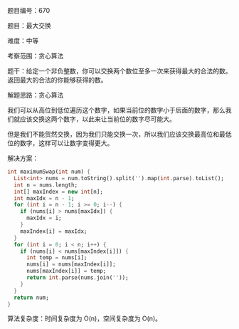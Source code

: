 题目编号：670

题目：最大交换

难度：中等

考察范围：贪心算法

题干：给定一个非负整数，你可以交换两个数位至多一次来获得最大的合法的数。返回最大的合法的你能够获得的数。

解题思路：贪心算法

我们可以从高位到低位遍历这个数字，如果当前位的数字小于后面的数字，那么我们就应该交换这两个数字，以此来让当前位的数字尽可能大。

但是我们不能贸然交换，因为我们只能交换一次，所以我们应该交换最高位和最低位的数字，这样可以让数字变得更大。

解决方案：

```dart
int maximumSwap(int num) {
  List<int> nums = num.toString().split('').map(int.parse).toList();
  int n = nums.length;
  int[] maxIndex = new int[n];
  int maxIdx = n - 1;
  for (int i = n - 1; i >= 0; i--) {
    if (nums[i] > nums[maxIdx]) {
      maxIdx = i;
    }
    maxIndex[i] = maxIdx;
  }
  for (int i = 0; i < n; i++) {
    if (nums[i] < nums[maxIndex[i]]) {
      int temp = nums[i];
      nums[i] = nums[maxIndex[i]];
      nums[maxIndex[i]] = temp;
      return int.parse(nums.join(''));
    }
  }
  return num;
}
```

算法复杂度：时间复杂度为 O(n)，空间复杂度为 O(n)。